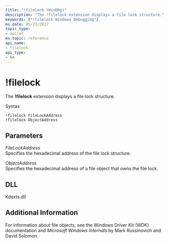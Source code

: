 ```yaml
---
title: "!filelock (WinDbg)"
description: "The !filelock extension displays a file lock structure."
keywords: ["!filelock Windows Debugging"]
ms.date: 05/23/2017
topic_type:
- apiref
ms.topic: reference
api_name:
- filelock
api_type:
- NA
---
```


# !filelock


The **!filelock** extension displays a file lock structure.

Syntax

```dbgcmd
!filelock FileLockAddress 
!filelock ObjectAddress 
```

## <span id="ddk__filelock_dbg"></span><span id="DDK__FILELOCK_DBG"></span>Parameters


<span id="_______FileLockAddress______"></span><span id="_______filelockaddress______"></span><span id="_______FILELOCKADDRESS______"></span> *FileLockAddress*   
Specifies the hexadecimal address of the file lock structure.

<span id="_______ObjectAddress______"></span><span id="_______objectaddress______"></span><span id="_______OBJECTADDRESS______"></span> *ObjectAddress*   
Specifies the hexadecimal address of a file object that owns the file lock.

## DLL

Kdexts.dll

## Additional Information

For information about file objects, see the Windows Driver Kit (WDK) documentation and *Microsoft Windows Internals* by Mark Russinovich and David Solomon.

